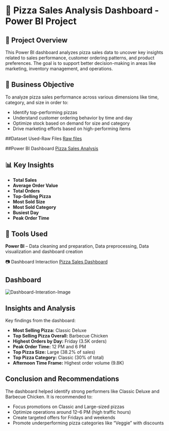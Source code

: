 # 🍕 Pizza Sales Analysis Dashboard - Power BI Project

## 📌 Project Overview
This Power BI dashboard analyzes pizza sales data to uncover key insights related to sales performance, customer ordering patterns, and product preferences. The goal is to support better decision-making in areas like marketing, inventory management, and operations.

## 🎯 Business Objective
To analyze pizza sales performance across various dimensions like time, category, and size in order to:

- Identify top-performing pizzas
- Understand customer ordering behavior by time and day
- Optimize stock based on demand for size and category
- Drive marketing efforts based on high-performing items

##Dataset Used-Raw Files
<a href="https://github.com/manishar026/Pizza-Sales-Analysis/tree/main/Pizza%20Sales-%20raw%20data">Raw files</a>

##Power BI Dashboard
<a href="https://github.com/manishar026/Pizza-Sales-Analysis/blob/main/PizzaSales.pbix">Pizza Sales Analysis</a>


## 📊 Key Insights

- **Total Sales** 
- **Average Order Value**  
- **Total Orders**
- **Top-Selling Pizza**  
- **Most Sold Size**  
- **Most Sold Category**  
- **Busiest Day**  
- **Peak Order Time**

## 🧰 Tools Used
**Power BI** – Data cleaning and preparation, Data preprocessing, Data visualization and dashboard creation

📷 Dashboard Interaction <a href="https://github.com/manishar026/Pizza-Sales-Analysis/blob/main/Dashboard-Interation-Image.png">Pizza Sales Dashboard</a>

## Dashboard

![Dashboard-Interation-Image](https://github.com/user-attachments/assets/1f523006-18aa-492e-9bd1-d051a89522d5)


## Insights and Analysis 
Key findings from the dashboard: 
- **Most Selling Pizza:** Classic Deluxe
- **Top Selling Pizza Overall:** Barbecue Chicken
- **Highest Orders by Day:** Friday (3.5K orders) 
- **Peak Order Time:** 12 PM and 6 PM 
- **Top Pizza Size:** Large (38.2% of sales) 
- **Top Pizza Category:** Classic (30% of total) 
- **Afternoon Time Frame:** Highest order volume (9.8K)

## Conclusion and Recommendations 
The dashboard helped identify strong performers like Classic Deluxe and Barbecue Chicken. 
It is recommended to: 
- Focus promotions on Classic and Large-sized pizzas
- Optimize operations around 12–6 PM (high traffic hours) 
- Create targeted offers for Fridays and weekends 
- Promote underperforming pizza categories like “Veggie” with discounts 
